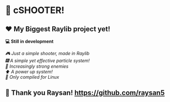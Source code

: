 # **🔫 cSHOOTER!**
## **❤️ My Biggest Raylib project yet!**
 **💻 Still in development**

*🎮 Just a simple shooter, made in Raylib* <br>
*🎆 A simple yet effective particle system!* <br>
*🖤 Increasingly strong enemies* <br>
*⬆️ A power up system!* <br>
*🐧 Only compiled for Linux*

## **💝 Thank you Raysan! https://github.com/raysan5**
